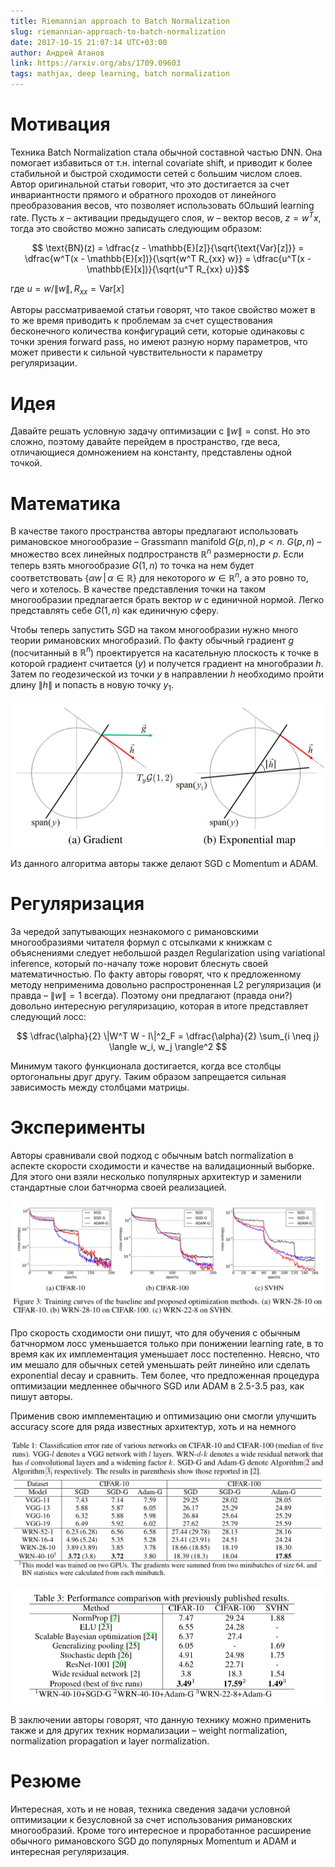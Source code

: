 ```yaml
---
title: Riemannian approach to Batch Normalization
slug: riemannian-approach-to-batch-normalization
date: 2017-10-15 21:07:14 UTC+03:00
author: Андрей Атанов
link: https://arxiv.org/abs/1709.09603
tags: mathjax, deep learning, batch normalization
---
```


# Мотивация
Техника Batch Normalization стала обычной составной частью DNN. Она помогает избавиться от т.н. internal covariate shift, и приводит к более стабильной и быстрой сходимости сетей с большим числом слоев. Автор оригинальной статьи говорит, что это достигается за счет инвариантности прямого и обратного проходов от линейного преобразования весов, что позволяет использовать бОльший learning rate.
Пусть $x$ – активации предыдущего слоя, $w$ – вектор весов, $z = w^T x$, тогда это свойство можно записать следующим образом:

$$ \text{BN}(z) = \dfrac{z - \mathbb{E}[z]}{\sqrt{\text{Var}[z]}} =  \dfrac{w^T(x - \mathbb{E}[x])}{\sqrt{w^T R_{xx} w}} = \dfrac{u^T(x - \mathbb{E}[x])}{\sqrt{u^T R_{xx} u}}$$

где $u = w/\|w\|, \, R_{xx} = \text{Var}[x]$

Авторы рассматриваемой статьи говорят, что такое свойство может в то же время приводить к проблемам за счет существования бесконечного количества конфигураций сети, которые одинаковы с точки зрения forward pass, но имеют разную норму параметров, что может привести к сильной чувствительности к параметру регуляризации.

# Идея
Давайте решать условную задачу оптимизации с $\|w\| = \text{const}$. Но это сложно, поэтому давайте перейдем в пространство, где веса, отличающиеся домножением на константу, представлены одной точкой.

# Математика
В качестве такого пространства авторы предлагают использовать римановское многообразие – Grassmann manifold $G(p, n), \, p < n$.  $G(p, n)$ – множество всех линейных подпространств $\mathbb{R}^n$ размерности $p$. Если теперь взять многообразие $G(1, n)$ то точка на нем будет соответствовать $\{ \alpha w \, \big| \, \alpha \in \mathbb{R} \}$ для некоторого $w \in \mathbb{R}^n$, а это ровно то, чего и хотелось. В качестве представления точки на таком многообразии предлагается брать вектор $w$ с единичной нормой. Легко представлять себе $G(1, n)$ как единичную сферу. 

Чтобы теперь запустить SGD на таком многообразии нужно много теории римановских многобразий. По факту обычный градиент $g$ (посчитанный в $\mathbb{R}^n$) проектируется на касательную плоскость к точке в которой градиент считается ($y$) и получется градиент на многобразии $h$. Затем по геодезической из точки $y$ в направлении $h$ необходимо пройти длину $\|h\|$ и попасть в новую точку $y_1$.

![grad](/post-images/riemannian-approach-to-batch-normalization/grad1.png)

Из данного алгоритма авторы также делают SGD c Momentum и ADAM.

# Регуляризация
За чередой запутывающих незнакомого с римановскими многообразиями читателя формул с отсылками к книжкам с объяснениями следует небольшой раздел Regularization using variational inference, который по-началу тоже норовит блеснуть своей математичностью. По факту авторы говорят, что к предложенному методу неприменима довольно распростроненная L2 регуляризация (и правда – $\|w\| = 1$ всегда). Поэтому они предлагают (правда они?) довольно интересную регуляризацию, которая в итоге представляет следующий лосс:

$$ \dfrac{\alpha}{2} \|W^T W - I\|^2_F = \dfrac{\alpha}{2} \sum_{i \neq j} \langle w_i, w_j \rangle^2 $$

Минимум такого функционала достигается, когда все столбцы ортогональны друг другу. Таким образом запрещается сильная зависимость между столбцами матрицы.

# Эксперименты

Авторы сравнивали свой подход с обычным batch normalization в аспекте скорости сходимости и качестве на валидационный выборке. Для этого они взяли несколько популярных архитектур и заменили стандартные слои батчнорма своей реализацией.


![](/post-images/riemannian-approach-to-batch-normalization/speed.png)

Про скорость сходимости они пишут, что для обучения с обычным батчнормом лосс уменьшается только при понижении learning rate, в то время как их имплементация уменьшает лосс постепенно. Неясно, что им мешало для обычных сетей уменьшать рейт линейно или сделать exponential decay и сравнить. Тем более, что предложенная процедура оптимизации медленнее обычного SGD или ADAM в 2.5-3.5 раз, как пишут авторы.

Применив свою имплементацию и оптимизацию они смогли улучшить accuracy score для ряда известных архитектур, хоть и на немного

![](/post-images/riemannian-approach-to-batch-normalization/table1.png)

![](/post-images/riemannian-approach-to-batch-normalization/table3.png)

В заключении авторы говорят, что данную технику можно применить также и для других техник нормализации – weight normalization, normalization propagation и layer normalization.

# Резюме
Интересная, хоть и не новая, техника сведения задачи условной оптимизации к безусловной за счет использования римановских многообразий. Кроме того интересное и проработанное расширение обычного римановского SGD до популярных Momentum и ADAM и интересная регуляризация.
